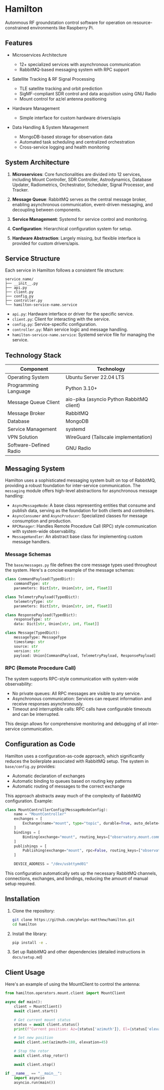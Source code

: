 # Hamilton

Autonmous RF groundstation control software for operation on resource-constrained environments like Raspberry Pi.

## Features

- Microservices Architecture
  - 12+ specialized services with asynchronous communication
  - RabbitMQ-based messaging system with RPC support

- Satellite Tracking & RF Signal Processing
  - TLE satellite tracking and orbit prediction
  - SigMF-compliant SDR control and data acquisition using GNU Radio
  - Mount control for az/el antenna positioning

- Hardware Management
  - Simple interface for custom hardware drivers/apis

- Data Handling & System Management
  - MongoDB-based storage for observation data
  - Automated task scheduling and centralized orchestration
  - Cross-service logging and health monitoring

## System Architecture

1. **Microservices**: Core functionalities are divided into 12 services, including Mount Controller, SDR Controller, Astrodynamics, Database Updater, Radiometrics, Orchestrator, Scheduler, Signal Processor, and Tracker.

2. **Message Queue**: RabbitMQ serves as the central message broker, enabling asynchronous communication, event-driven messaging, and decoupling between components.

3. **Service Management**: Systemd for service control and monitoring.

4. **Configuration**: Hierarchical configuration system for setup.

5. **Hardware Abstraction**: Largely missing, but flexible interface is provided for custom drivers/apis.

## Service Structure

Each service in Hamilton follows a consistent file structure:

```
service_name/
├── __init__.py
├── api.py
├── client.py
├── config.py
├── controller.py
└── hamilton-service-name.service
```

- `api.py`: Hardware interface or driver for the specific service.
- `client.py`: Client for interacting with the service.
- `config.py`: Service-specific configuration.
- `controller.py`: Main service logic and message handling.
- `hamilton-service-name.service`: Systemd service file for managing the service.

## Technology Stack

| Component                | Technology                                |
|--------------------------|-------------------------------------------|
| Operating System         | Ubuntu Server 22.04 LTS                   |
| Programming Language     | Python 3.10+                              |
| Message Queue Client     | aio-pika (asyncio Python RabbitMQ client) |
| Message Broker           | RabbitMQ                                  |
| Database                 | MongoDB                                   |
| Service Management       | systemd                                   |
| VPN Solution             | WireGuard (Tailscale implementation)      |
| Software-Defined Radio   | GNU Radio                                 |

## Messaging System

Hamilton uses a sophisticated messaging system built on top of RabbitMQ, providing a robust foundation for inter-service communication. The `messaging` module offers high-level abstractions for asynchronous message handling:

- `AsyncMessageNode`: A base class representing entities that consume and publish data, serving as the foundation for both clients and controllers.
- `AsyncConsumer` and `AsyncProducer`: Specialized classes for message consumption and production.
- `RPCManager`: Handles Remote Procedure Call (RPC) style communication with system-wide observability.
- `MessageHandler`: An abstract base class for implementing custom message handlers.

### Message Schemas

The `base/messages.py` file defines the core message types used throughout the system. Here's a concise example of the message schemas:

```python
class CommandPayload(TypedDict):
    commandType: str
    parameters: Dict[str, Union[str, int, float]]

class TelemetryPayload(TypedDict):
    telemetryType: str
    parameters: Dict[str, Union[str, int, float]]

class ResponsePayload(TypedDict):
    responseType: str
    data: Dict[str, Union[str, int, float]]

class Message(TypedDict):
    messageType: MessageType
    timestamp: str
    source: str
    version: str
    payload: Union[CommandPayload, TelemetryPayload, ResponsePayload]
```

### RPC (Remote Procedure Call)

The system supports RPC-style communication with system-wide observability:

- No private queues: All RPC messages are visible to any service.
- Asynchronous communication: Services can request information and receive responses asynchronously.
- Timeout and interruptible calls: RPC calls have configurable timeouts and can be interrupted.

This design allows for comprehensive monitoring and debugging of all inter-service communication.

## Configuration as Code

Hamilton uses a configuration-as-code approach, which significantly reduces the boilerplate associated with RabbitMQ setup. The system in `base/config.py` provides:

- Automatic declaration of exchanges
- Automatic binding to queues based on routing key patterns
- Automatic routing of messages to the correct exchange

This approach abstracts away much of the complexity of RabbitMQ configuration. Example:

```python
class MountControllerConfig(MessageNodeConfig):
    name = "MountController"
    exchanges = [
        Exchange(name="mount", type="topic", durable=True, auto_delete=False),
    ]
    bindings = [
        Binding(exchange="mount", routing_keys=["observatory.mount.command.*"]),
    ]
    publishings = [
        Publishing(exchange="mount", rpc=False, routing_keys=["observatory.mount.telemetry.azel"]),
    ]

    DEVICE_ADDRESS = "/dev/usbttymd01"
```

This configuration automatically sets up the necessary RabbitMQ channels, connections, exchanges, and bindings, reducing the amount of manual setup required.

## Installation

1. Clone the repository:
   ```bash
   git clone https://github.com/phelps-matthew/hamilton.git
   cd hamilton
   ```

2. Install the library:
   ```bash
   pip install -e .
   ```

3. Set up RabbitMQ and other dependencies (detailed instructions in `docs/setup.md`)

## Client Usage

Here's an example of using the MountClient to control the antenna:

```python
from hamilton.operators.mount.client import MountClient

async def main():
    client = MountClient()
    await client.start()

    # Get current mount status
    status = await client.status()
    print(f"Current position: Az={status['azimuth']}, El={status['elevation']}")

    # Set new position
    await client.set(azimuth=180, elevation=45)

    # Stop the rotor
    await client.stop_rotor()

    await client.stop()

if __name__ == "__main__":
    import asyncio
    asyncio.run(main())
```
